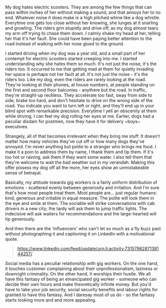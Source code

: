 My dog hates electric scooters. They are among the few things that can pass
within inches of her without making a sound, and that annoys her to no end.
Whatever noise it does make is a high pitched whine like a dog whistle.
Everytime one gets too close without her knowing, she lunges at it snarling and
growling. The riders grin stupidly and drive off, as my dog almost tears my arm
off trying to chase them down. I calmly shake my head at her, telling her that
it's her fault. She could have been paying better attention to the road instead
of walking with her nose glued to the ground.

I started driving when my dog was a year old, and a small part of her contempt
for electric scooters started creeping into me. I started understanding why she
hates them so much. It's not just the noise, it's the riders too. It occurred to
me that getting mad at them for quietly invading her space is perhaps not her
fault at all. It's not just the noise - it's the riders too. Like my dog, even
the riders are rarely looking at the road. They're looking at their phones, at
house numbers, at people standing on the first and second floor balconies -
anythere but the road. In traffic, they're straight-up reckless. They accelerate
too fast, sway from side to side, brake too hard, and don't hesitate to drive on
the wrong side of the road. You indicate you want to turn left or right, and
they'll end up in your blind spot with remarkable precision. Everytime I yell an
obscenity at them while driving, I can feel my dog rolling her eyes at me.
Earlier, dogs had a peculiar disdain for postmen, now they have it for delivery
~boys~ executives.

Strangely, all of that becomes irrelevant when they bring me stuff. It doesn't matter
how many vehicles they've cut off or how many dogs they've annoyed. I'm never
anything but polite to a stranger who brings me food. I make it a
poin to address them by name, I thank them and tip them. If it's too hot or raining,
ask them if they want some water. I also tell them that they're welcome to wait
the bad weather out in my verandah. Making this offer pissess my dog off all the
more, her eyes show an unmistakeable sense of betrayal.

Basically, my attitude towards gig workers is a fairly uniform distribution of
emotions - scattered evenly between generosity and irritation. And I'm sure
that's how most people treat them. Most people are... just regular humans: kind,
generous and irritable in equal measure. The polite will look them in the eye
and smile at them. The sociable will strike conversations with cab
drivers in a new city; the tardy will ask them to jump traffic lights.
The indecisive will ask waiters for recommendations and
the large-hearted will tip generously.

And then there are the 'influencers' who can't let so much as a fly buzz past
without photographing it and captioning it on LinkedIn with a motivational quote.

> https://www.linkedin.com/feed/update/urn:li:activity:7315798287138144257/

Social media has a peculiar relationship with gig workers. On the one hand,
it touches customer complaining about their unprofessionalism, laziness or
downright criminality. On the other hand, it worships their hustle. We all have
this fantasy of being an emancipated gig worker - someone who can decide their
own hours and make theoretically infinite money. But you'd have to take your job
security, social security benefits and labour rights for granted to have this
fantasy. And I daresay most of us do - so the fantasy starts looking more and
and more appealing.
